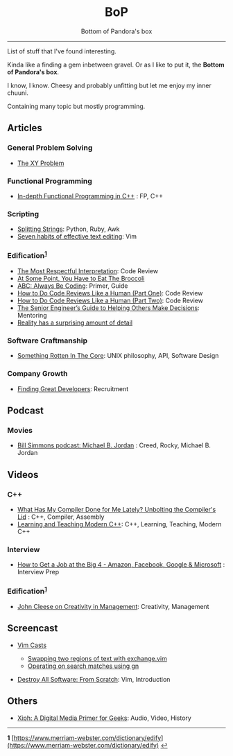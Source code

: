 <h1 align='center'><b>BoP</b></h1>
<p align='center'>Bottom of Pandora's box</p>

---

List of stuff that I've found interesting.

Kinda like a finding a gem inbetween gravel. Or as I like to put it, the **Bottom of Pandora's box**.

I know, I know. Cheesy and probably unfitting but let me enjoy my inner chuuni.

Containing many topic but mostly programming.

## Articles

### General Problem Solving
- [The XY Problem](http://xyproblem.info/)

### Functional Programming
- [In-depth Functional Programming in C++](https://www.gamasutra.com/view/news/169296/Indepth_Functional_programming_in_C.php) : FP, C++

### Scripting
- [Splitting Strings](https://chriszetter.com/blog/2017/10/29/splitting-strings/): Python, Ruby, Awk
- [Seven habits of effective text editing](http://www.moolenaar.net/habits.html): Vim

### Edification<sup id='a1'>[1](#f1)</sup>
- [The Most Respectful Interpretation](https://www.farnamstreetblog.com/2017/01/most-respectful-interpretation/): Code Review
- [At Some Point, You Have to Eat The Broccoli](https://www.farnamstreetblog.com/2016/10/eat-the-broccoli/)
- [ABC: Always Be Coding](https://medium.com/always-be-coding/abc-always-be-coding-d5f8051afce2): Primer, Guide
- [How to Do Code Reviews Like a Human (Part One)](https://mtlynch.io/human-code-reviews-1/): Code Review
- [How to Do Code Reviews Like a Human (Part Two)](https://mtlynch.io/human-code-reviews-2/): Code Review
- [The Senior Engineer’s Guide to Helping Others Make Decisions](http://silverwraith.com/blog/2017/10/the-senior-engineers-guide-to-helping-others-make-decisions/): Mentoring
- [Reality has a surprising amount of detail](http://johnsalvatier.org/blog/2017/reality-has-a-surprising-amount-of-detail)

### Software Craftmanship
- [Something Rotten In The Core](http://www.codersnotes.com/notes/something-rotten-in-the-core/): UNIX philosophy, API, Software Design

### Company Growth
- [Finding Great Developers](https://www.joelonsoftware.com/2006/09/06/finding-great-developers-2/): Recruitment


## Podcast
### Movies
- [Bill Simmons podcast: Michael B. Jordan](https://soundcloud.com/the-bill-simmons-podcast/ep-31-michael-b-jordan-1) : Creed, Rocky, Michael B. Jordan

## Videos
### C++
- [What Has My Compiler Done for Me Lately? Unbolting the Compiler's Lid](https://youtu.be/bSkpMdDe4g4) : C++, Compiler, Assembly
- [Learning and Teaching Modern C++](https://youtu.be/fX2W3nNjJIo): C++, Learning, Teaching, Modern C++

### Interview
- [How to Get a Job at the Big 4 - Amazon, Facebook, Google & Microsoft](https://youtu.be/YJZCUhxNCv8) : Interview Prep

### Edification<sup id='a1'>[1](#f1)</sup>
- [John Cleese on Creativity in Management](https://youtu.be/Pb5oIIPO62g): Creativity, Management

## Screencast
- [Vim Casts](http://vimcasts.org/episodes/)
  - [Swapping two regions of text with exchange.vim](http://vimcasts.org/episodes/swapping-two-regions-of-text-with-exchange-vim/) 
  - [Operating on search matches using gn](http://vimcasts.org/episodes/operating-on-search-matches-using-gn/)

- [Destroy All Software: From Scratch](https://www.destroyallsoftware.com/screencasts/catalog/a-compiler-from-scratch): Vim, Introduction

## Others
- [Xiph: A Digital Media Primer for Geeks](https://xiph.org/video/vid1.shtml): Audio, Video, History

---

<b id='f1'>1</b> [https://www.merriam-webster.com/dictionary/edify](https://www.merriam-webster.com/dictionary/edify) [↩](#a1)
